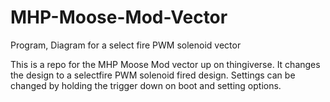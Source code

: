 # MHP-Moose-Mod-Vector
Program, Diagram for a select fire PWM solenoid vector 

This is a repo for the MHP Moose Mod vector up on thingiverse. It changes the design to a selectfire PWM solenoid fired design. Settings can be changed by holding the 
trigger down on boot and setting options.
